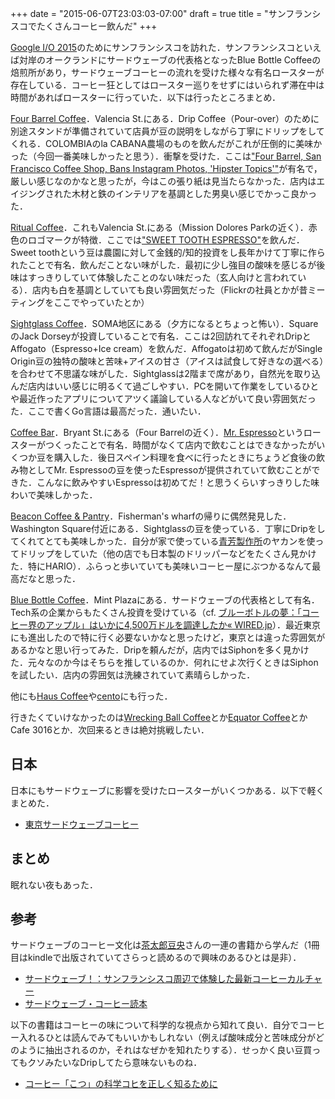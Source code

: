 +++
date = "2015-06-07T23:03:03-07:00"
draft = true
title = "サンフランシスコでたくさんコーヒー飲んだ"
+++

[Google I/O 2015](https://events.google.com/io2015/)のためにサンフランシスコを訪れた．サンフランシスコといえば対岸のオークランドにサードウェーブの代表格となったBlue Bottle Coffeeの焙煎所があり，サードウェーブコーヒーの流れを受けた様々な有名ロースターが存在している．コーヒー狂としてはロースター巡りをせずにはいられず滞在中は時間があればロースターに行っていた．以下は行ったところまとめ．

[Four Barrel Coffee](http://fourbarrelcoffee.com/)．Valencia St.にある．Drip Coffee（Pour-over）のために別途スタンドが準備されていて店員が豆の説明をしながら丁寧にドリップをしてくれる．COLOMBIAのla CABANA農場のものを飲んだがこれが圧倒的に美味かった（今回一番美味しかったと思う）．衝撃を受けた．ここは["Four Barrel, San Francisco Coffee Shop, Bans Instagram Photos, 'Hipster Topics'"](http://www.huffingtonpost.com/2012/08/27/four-barrel-coffee-shop-instagram-ban_n_1832998.html)が有名で，厳しい感じなのかなと思ったが，今はこの張り紙は見当たらなかった．店内はエイジングされた木材と鉄のインテリアを基調とした男臭い感じでかっこ良かった．

[Ritual Coffee](http://www.ritualroasters.com/)．これもValencia St.にある（Mission Dolores Parkの近く）．赤色のロゴマークが特徴．ここでは["SWEET TOOTH ESPRESSO"](http://www.ritualroasters.com/original-coffee-club/sweet-tooth-espresso/)を飲んだ．Sweet toothという豆は農園に対して金銭的/知的投資をし長年かけて丁寧に作られたことで有名．飲んだことない味がした．最初に少し強目の酸味を感じるが後味はすっきりしていて体験したことのない味だった（玄人向けと言われている）．店内も白を基調としていても良い雰囲気だった（Flickrの社員とかが昔ミーティングをここでやっていたとか）

[Sightglass Coffee](https://www.sightglasscoffee.com/)．SOMA地区にある（夕方になるとちょっと怖い）．SquareのJack Dorseyが投資していることで有名．ここは2回訪れてそれぞれDripとAffogato（Espresso+Ice cream）を飲んだ．Affogatoは初めて飲んだがSingle Origin豆の独特の酸味と苦味+アイスの甘さ（アイスは試食して好きなの選べる）を合わせて不思議な味がした．Sightglassは2階まで席があり，自然光を取り込んだ店内はいい感じに明るくて過ごしやすい．PCを開いて作業をしているひとや最近作ったアプリについてアツく議論している人などがいて良い雰囲気だった．ここで書くGo言語は最高だった．通いたい．

[Coffee Bar](http://www.coffeebarsf.com/)．Bryant St.にある（Four Barrelの近く）．[Mr. Espresso](http://mrespresso.com/)というロースターがつくったことで有名．時間がなくて店内で飲むことはできなかったがいくつか豆を購入した．後日スペイン料理を食べに行ったときにちょうど食後の飲み物としてMr. Espressoの豆を使ったEspressoが提供されていて飲むことができた．こんなに飲みやすいEspressoは初めてだ！と思うくらいすっきりした味わいで美味しかった．

[Beacon Coffee & Pantry](http://www.beacon-sf.com/)．Fisherman's wharfの帰りに偶然発見した．Washington Square付近にある．Sightglassの豆を使っている．丁寧にDripをしてくれてとても美味しかった．自分が家で使っている[青芳製作所](http://www.aoyoshi.co.jp/)のヤカンを使ってドリップをしていた（他の店でも日本製のドリッパーなどをたくさん見かけた．特にHARIO）．ふらっと歩いていても美味いコーヒー屋にぶつかるなんて最高だなと思った．

[Blue Bottle Coffee](https://bluebottlecoffee.com/)．Mint Plazaにある．サードウェーブの代表格として有名．Tech系の企業からもたくさん投資を受けている（cf. [ブルーボトルの夢：「コーヒー界のアップル」はいかに4,500万ドルを調達したか« WIRED.jp](http://wired.jp/special/2015/bluebottle/)）．最近東京にも進出したので特に行く必要ないかなと思ったけど，東京とは違った雰囲気があるかなと思い行ってみた．Dripを頼んだが，店内ではSiphonを多く見かけた．元々なのか今はそちらを推しているのか．何れにせよ次行くときはSiphonを試したい．店内の雰囲気は洗練されていて素晴らしかった．

他にも[Haus Coffee](https://plus.google.com/105646394886961700159/about)や[cento](https://plus.google.com/105218901398707131415/about)にも行った．

行きたくていけなかったのは[Wrecking Ball Coffee](http://www.wreckingballcoffee.com/)とか[Equator Coffee](http://www.equatorcoffees.com/)とかCafe 3016とか．次回来るときは絶対挑戦したい．

## 日本

日本にもサードウェーブに影響を受けたロースターがいくつかある．以下で軽くまとめた．

- [東京サードウェーブコーヒー](http://deeeet.com/writing/2014/01/21/third-wave-tokyo/)


## まとめ

眠れない夜もあった．

## 参考

サードウェーブのコーヒー文化は[茶太郎豆央](http://www.chataromameoh.com/)さんの一連の書籍から学んだ（1冊目はkindleで出版されていてさらっと読めるので興味のあるひとは是非）．

- [サードウェーブ！：サンフランシスコ周辺で体験した最新コーヒーカルチャー](http://www.amazon.co.jp/%E3%82%B5%E3%83%BC%E3%83%89%E3%82%A6%E3%82%A7%E3%83%BC%E3%83%96%EF%BC%81-%EF%BC%9A-%E3%82%B5%E3%83%B3%E3%83%95%E3%83%A9%E3%83%B3%E3%82%B7%E3%82%B9%E3%82%B3%E5%91%A8%E8%BE%BA%E3%81%A7%E4%BD%93%E9%A8%93%E3%81%97%E3%81%9F%E6%9C%80%E6%96%B0%E3%82%B3%E3%83%BC%E3%83%92%E3%83%BC%E3%82%AB%E3%83%AB%E3%83%81%E3%83%A3%E3%83%BC-%E8%8C%B6%E5%A4%AA%E9%83%8E%E8%B1%86%E5%A4%AE-ebook/dp/B00CQW6XLK/ref=sr_1_2?s=books&ie=UTF8&qid=1409561101&sr=1-2&keywords=%E3%82%B5%E3%83%BC%E3%83%89%E3%82%A6%E3%82%A7%E3%83%BC%E3%83%96)
- [サードウェーブ・コーヒー読本](http://www.amazon.co.jp/%E3%82%B5%E3%83%BC%E3%83%89%E3%82%A6%E3%82%A7%E3%83%BC%E3%83%96%E3%83%BB%E3%82%B3%E3%83%BC%E3%83%92%E3%83%BC%E8%AA%AD%E6%9C%AC-%E8%8C%B6%E5%A4%AA%E9%83%8E-%E8%B1%86%E5%A4%AE/dp/4777930289)

以下の書籍はコーヒーの味について科学的な視点から知れて良い．自分でコーヒー入れるひとは読んでみてもいいかもしれない（例えば酸味成分と苦味成分がどのように抽出されるのか，それはなぜかを知れたりする）．せっかく良い豆買ってもクソみたいなDripしてたら意味ないものね．

- [コーヒー「こつ」の科学コヒを正しく知るために](http://www.amazon.co.jp/%E3%82%B3%E3%83%BC%E3%83%92%E3%83%BC%E3%80%8C%E3%81%93%E3%81%A4%E3%80%8D%E3%81%AE%E7%A7%91%E5%AD%A6%E2%80%95%E3%82%B3%E3%83%BC%E3%83%92%E3%83%BC%E3%82%92%E6%AD%A3%E3%81%97%E3%81%8F%E7%9F%A5%E3%82%8B%E3%81%9F%E3%82%81%E3%81%AB-%E7%9F%B3%E8%84%87-%E6%99%BA%E5%BA%83/dp/4388251143)
